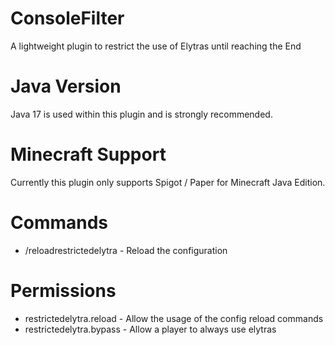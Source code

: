 # ConsoleFilter
A lightweight plugin to restrict the use of Elytras until reaching the End

# Java Version
Java 17 is used within this plugin and is strongly recommended.

# Minecraft Support
Currently this plugin only supports Spigot / Paper for Minecraft Java Edition.

# Commands
- /reloadrestrictedelytra - Reload the configuration

# Permissions
- restrictedelytra.reload - Allow the usage of the config reload commands
- restrictedelytra.bypass - Allow a player to always use elytras
